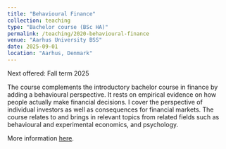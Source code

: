```yaml
---
title: "Behavioural Finance"
collection: teaching
type: "Bachelor course (BSc HA)"
permalink: /teaching/2020-behavioural-finance
venue: "Aarhus University BSS"
date: 2025-09-01
location: "Aarhus, Denmark"
---
```


Next offered: Fall term 2025 

The course complements the introductory bachelor course in finance by adding a behavioural perspective. It rests on empirical evidence on how people actually make financial decisions. I cover the perspective of individual investors as well as consequences for financial markets. The course relates to and brings in relevant topics from related fields such as behavioural and experimental economics, and psychology.

More information <a href="https://kursuskatalog.au.dk/en/course/133800/Behavioural-Finance">here</a>.
